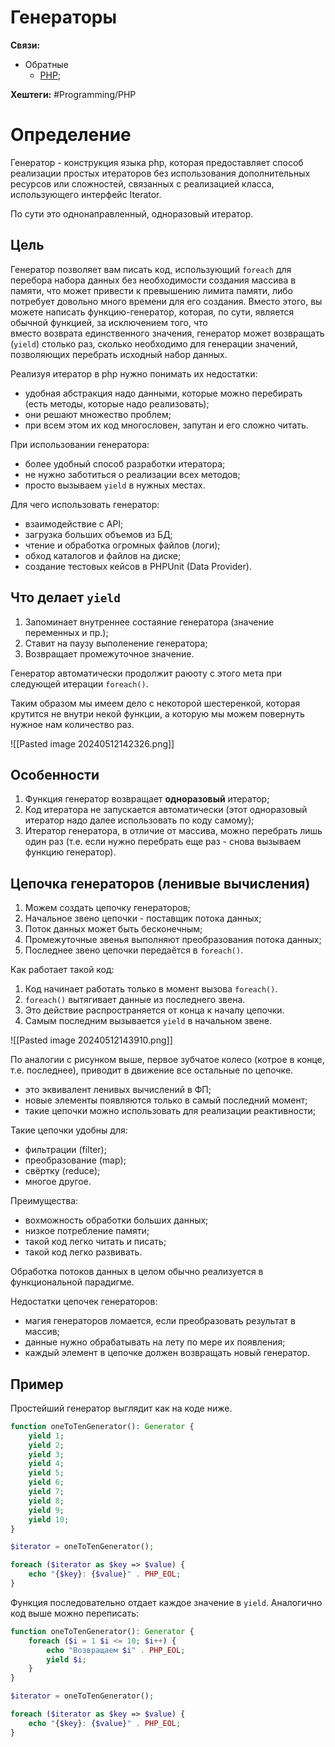 # Генераторы

**Связи:**
- Обратные
	- [PHP](PHP);

**Хештеги:** #Programming/PHP

# Определение

Генератор - конструкция языка php, которая предоставляет способ реализации простых итераторов без использования дополнительных ресурсов или сложностей, связанных с реализацией класса, использующего интерфейс Iterator.

По сути это однонаправленный, одноразовый итератор.

## Цель

Генератор позволяет вам писать код, использующий `foreach` для перебора набора данных без необходимости создания массива в памяти, что может привести к превышению лимита памяти, либо потребует довольно много времени для его создания. Вместо этого, вы можете написать функцию-генератор, которая, по сути, является обычной функцией, за исключением того, что вместо возврата единственного значения, генератор может возвращать (`yield`) столько раз, сколько необходимо для генерации значений, позволяющих перебрать исходный набор данных.

Реализуя итератор в php нужно понимать их недостатки:
- удобная абстракция надо данными, которые можно перебирать (есть методы, которые надо реализовать);
- они решают множество проблем;
- при всем этом их код многословен, запутан и его сложно читать.

При использовании генератора:
- более удобный способ разработки итератора;
- не нужно заботиться о реализации всех методов;
- просто вызываем `yield` в нужных местах.

Для чего использовать генератор:
- взаимодействие с API;
- загрузка больших объемов из БД;
- чтение и обработка огромных файлов (логи);
- обход каталогов и файлов на диске;
- создание тестовых кейсов в PHPUnit (Data Provider).

## Что делает `yield`

1) Запоминает внутреннее состаяние генератора (значение переменных и пр.);
2) Ставит на паузу выполенение генератора;
3) Возвращает промежуточное значение.

Генератор автоматически продолжит раюоту с этого мета при следующей итерации `foreach()`.

Таким образом мы имеем дело с некоторой шестеренкой, которая крутится не внутри  некой функции, а которую мы можем повернуть нужное нам количество раз.

![[Pasted image 20240512142326.png]]

## Особенности

1) Функция генератор возвращает **одноразовый** итератор;
2) Код итератора не запускается автоматически (этот одноразовый итератор надо далее использовать по коду самому);
3) Итератор генератора, в отличие от массива, можно перебрать лишь один раз (т.е. если нужно перебрать еще раз - снова вызываем функцию генератор).

## Цепочка генераторов (ленивые вычисления)

1) Можем создать цепочку генераторов;
2) Начальное звено цепочки - поставщик потока данных;
3) Поток данных может быть бесконечным;
4) Промежуточные звенья выполняют преобразования потока данных;
5) Последнее звено цепочки передаётся в `foreach()`.

Как работает такой код:

1) Код начинает работать только в момент вызова `foreach()`.
2) `foreach()` вытягивает данные из последнего звена.
3) Это действие распространяется от конца к началу цепочки.
4) Самым последним вызывается `yield` в начальном звене.

![[Pasted image 20240512143910.png]]

По аналогии с рисунком выше, первое зубчатое колесо (котрое в конце, т.е. последнее), приводит в движение все остальные по цепочке.

- это эквивалент ленивых вычислений в ФП;
- новые элементы появляются только в самый последний момент;
- такие цепочки можно использовать для реализации реактивности;

Такие цепочки удобны для:
- фильтрации (filter);
- преобразование (map);
- свёртку (reduce);
- многое другое.

Преимущества:
- вохможность обработки больших данных;
- низкое потребление памяти;
- такой код легко читать и писать;
- такой код легко развивать.

Обработка потоков данных в целом обычно реализуется в функциональной парадигме.

Недостатки цепочек генераторов:

- магия генераторов ломается, если преобразовать результат в массив;
- данные нужно обрабатывать на лету по мере их появления;
- каждый элемент в цепочке должен возвращать новый генератор.

## Пример

Простейший генератор выглядит как на коде ниже. 

```php
function oneToTenGenerator(): Generator {
	yield 1;
	yield 2;
	yield 3;
	yield 4;
	yield 5;
	yield 6;
	yield 7;
	yield 8;
	yield 9;
	yield 10;
}

$iterator = oneToTenGenerator();

foreach ($iterator as $key => $value) {
	echo "{$key}: {$value}" . PHP_EOL;
}
```

Функция последовательно отдает каждое значение в `yield`. Аналогично код выше можно переписать:

```php
function oneToTenGenerator(): Generator {
	foreach ($i = 1 $i <= 10; $i++) {
		echo "Возвращаем $i" . PHP_EOL;
		yield $i;
	}
}

$iterator = oneToTenGenerator();

foreach ($iterator as $key => $value) {
	echo "{$key}: {$value}" . PHP_EOL;
}
```